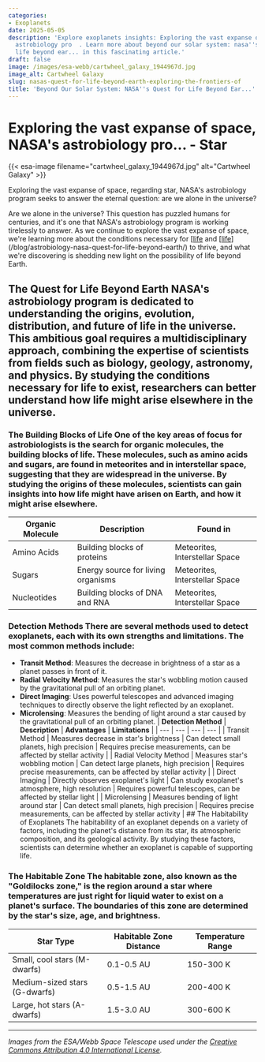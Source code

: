 ```yaml
---
categories:
- Exoplanets
date: 2025-05-05
description: 'Explore exoplanets insights: Exploring the vast expanse of space, NASA''s
  astrobiology pro  . Learn more about beyond our solar system: nasa''s quest for
  life beyond ear... in this fascinating article.'
draft: false
image: /images/esa-webb/cartwheel_galaxy_1944967d.jpg
image_alt: Cartwheel Galaxy
slug: nasas-quest-for-life-beyond-earth-exploring-the-frontiers-of
title: 'Beyond Our Solar System: NASA''s Quest for Life Beyond Ear...'
---
```


# Exploring the vast expanse of space, NASA's astrobiology pro... - Star
{{< esa-image filename="cartwheel_galaxy_1944967d.jpg" alt="Cartwheel Galaxy" >}}



Exploring the vast expanse of space, regarding star, NASA's astrobiology program seeks to answer the eternal question: are we alone in the universe?

Are we alone in the universe? This question has puzzled humans for centuries, and it's one that NASA's astrobiology program is working tirelessly to answer. As we continue to explore the vast expanse of space, we're learning more about the conditions necessary for [[life](/blog/astrobiology-and-the-search-for-life-beyond-earth) and [[life](/blog/exploring-the-frontiers-of-life-nasas-astrobiology-quest)](/blog/astrobiology-nasa-quest-for-life-beyond-earth/) to thrive, and what we're discovering is shedding new light on the possibility of life beyond Earth.

 ## The Quest for Life Beyond Earth NASA's astrobiology program is dedicated to understanding the origins, evolution, distribution, and future of life in the universe. This ambitious goal requires a multidisciplinary approach, combining the expertise of scientists from fields such as biology, geology, astronomy, and physics. By studying the conditions necessary for life to exist, researchers can better understand how life might arise elsewhere in the universe.

 ### The Building Blocks of Life One of the key areas of focus for astrobiologists is the search for organic molecules, the building blocks of life. These molecules, such as amino acids and sugars, are found in meteorites and in interstellar space, suggesting that they are widespread in the universe. By studying the origins of these molecules, scientists can gain insights into how life might have arisen on Earth, and how it might arise elsewhere.

 | **Organic Molecule** | **Description** | **Found in** |
| --- | --- | --- |
| Amino Acids | Building blocks of proteins | Meteorites, Interstellar Space |
| Sugars | Energy source for living organisms | Meteorites, Interstellar Space |
| Nucleotides | Building blocks of DNA and RNA | Meteorites, Interstellar Space | ## The Detection of Exoplanets The discovery of exoplanets, planets that orbit stars other than the Sun, has revolutionized the field of astrobiology. Over 4,000 exoplanets have been discovered so far, and many of these planets are believed to be located in the habitable zones of their respective stars, where conditions are suitable for life as we know it.

 ### Detection Methods There are several methods used to detect exoplanets, each with its own strengths and limitations. The most common methods include:

  -  **Transit Method**: Measures the decrease in brightness of a star as a planet passes in front of it.
 -  **Radial Velocity Method**: Measures the star's wobbling motion caused by the gravitational pull of an orbiting planet.
 -  **Direct Imaging**: Uses powerful telescopes and advanced imaging techniques to directly observe the light reflected by an exoplanet.
 -  **Microlensing**: Measures the bending of light around a star caused by the gravitational pull of an orbiting planet.
  | **Detection Method** | **Description** | **Advantages** | **Limitations** |
| --- | --- | --- | --- |
| Transit Method | Measures decrease in star's brightness | Can detect small planets, high precision | Requires precise measurements, can be affected by stellar activity |
| Radial Velocity Method | Measures star's wobbling motion | Can detect large planets, high precision | Requires precise measurements, can be affected by stellar activity |
| Direct Imaging | Directly observes exoplanet's light | Can study exoplanet's atmosphere, high resolution | Requires powerful telescopes, can be affected by stellar light |
| Microlensing | Measures bending of light around star | Can detect small planets, high precision | Requires precise measurements, can be affected by stellar activity | ## The Habitability of Exoplanets The habitability of an exoplanet depends on a variety of factors, including the planet's distance from its star, its atmospheric composition, and its geological activity. By studying these factors, scientists can determine whether an exoplanet is capable of supporting life.

 ### The Habitable Zone The habitable zone, also known as the "Goldilocks zone," is the region around a star where temperatures are just right for liquid water to exist on a planet's surface. The boundaries of this zone are determined by the star's size, age, and brightness.

 | **Star Type** | **Habitable Zone Distance** | **Temperature Range** |
| --- | --- | --- |
| Small, cool stars (M-dwarfs) | 0.1-0.5 AU | 150-300 K |
| Medium-sized stars (G-dwarfs) | 0.5-1.5 AU | 200-400 K |
| Large, hot stars (A-dwarfs) | 1.5-3.0 AU | 300-600 K | ## Conclusion The search for life beyond Earth is an ongoing and exciting area of research, with new discoveries being made regularly. By studying the conditions necessary for life to thrive, scientists are gaining insights into the possibility of life elsewhere in the universe. As we continue to explore the vast expanse of space, we may one day find the answer to the question that has puzzled humans for centuries: are we alone in the universe?

---

*Images from the ESA/Webb Space Telescope used under the [Creative Commons Attribution 4.0 International License](https://creativecommons.org/licenses/by/4.0).*